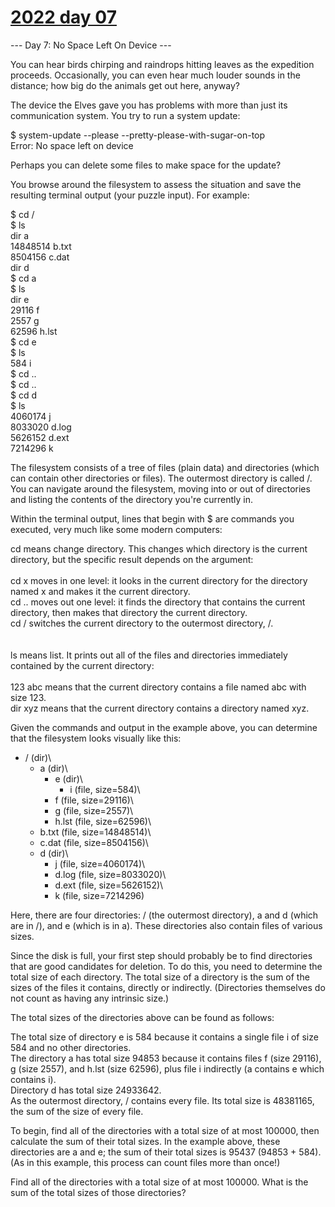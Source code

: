 # [2022 day 07](https://adventofcode.com/2022/day/7)

--- Day 7: No Space Left On Device ---

You can hear birds chirping and raindrops hitting leaves as the expedition proceeds. Occasionally, you can even hear much louder sounds in the distance; how big do the animals get out here, anyway?

The device the Elves gave you has problems with more than just its communication system. You try to run a system update:

$ system-update --please --pretty-please-with-sugar-on-top\
Error: No space left on device

Perhaps you can delete some files to make space for the update?

You browse around the filesystem to assess the situation and save the resulting terminal output (your puzzle input). For example:

$ cd /\
$ ls\
dir a\
14848514 b.txt\
8504156 c.dat\
dir d\
$ cd a\
$ ls\
dir e\
29116 f\
2557 g\
62596 h.lst\
$ cd e\
$ ls\
584 i\
$ cd ..\
$ cd ..\
$ cd d\
$ ls\
4060174 j\
8033020 d.log\
5626152 d.ext\
7214296 k

The filesystem consists of a tree of files (plain data) and directories (which can contain other directories or files). The outermost directory is called /. You can navigate around the filesystem, moving into or out of directories and listing the contents of the directory you're currently in.

Within the terminal output, lines that begin with $ are commands you executed, very much like some modern computers:

cd means change directory. This changes which directory is the current directory, but the specific result depends on the argument:\
  \
cd x moves in one level: it looks in the current directory for the directory named x and makes it the current directory.\
cd .. moves out one level: it finds the directory that contains the current directory, then makes that directory the current directory.\
cd / switches the current directory to the outermost directory, /.\
\
\
ls means list. It prints out all of the files and directories immediately contained by the current directory:\
  \
123 abc means that the current directory contains a file named abc with size 123.\
dir xyz means that the current directory contains a directory named xyz.

Given the commands and output in the example above, you can determine that the filesystem looks visually like this:

- / (dir)\
  - a (dir)\
    - e (dir)\
      - i (file, size=584)\
    - f (file, size=29116)\
    - g (file, size=2557)\
    - h.lst (file, size=62596)\
  - b.txt (file, size=14848514)\
  - c.dat (file, size=8504156)\
  - d (dir)\
    - j (file, size=4060174)\
    - d.log (file, size=8033020)\
    - d.ext (file, size=5626152)\
    - k (file, size=7214296)

Here, there are four directories: / (the outermost directory), a and d (which are in /), and e (which is in a). These directories also contain files of various sizes.

Since the disk is full, your first step should probably be to find directories that are good candidates for deletion. To do this, you need to determine the total size of each directory. The total size of a directory is the sum of the sizes of the files it contains, directly or indirectly. (Directories themselves do not count as having any intrinsic size.)

The total sizes of the directories above can be found as follows:

The total size of directory e is 584 because it contains a single file i of size 584 and no other directories.\
The directory a has total size 94853 because it contains files f (size 29116), g (size 2557), and h.lst (size 62596), plus file i indirectly (a contains e which contains i).\
Directory d has total size 24933642.\
As the outermost directory, / contains every file. Its total size is 48381165, the sum of the size of every file.

To begin, find all of the directories with a total size of at most 100000, then calculate the sum of their total sizes. In the example above, these directories are a and e; the sum of their total sizes is 95437 (94853 + 584). (As in this example, this process can count files more than once!)

Find all of the directories with a total size of at most 100000. What is the sum of the total sizes of those directories?
